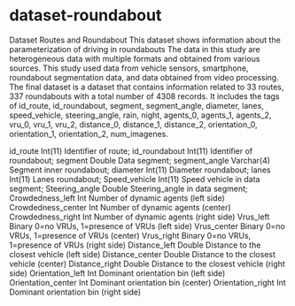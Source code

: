 # dataset-roundabout
Dataset Routes and Roundabout
This dataset shows information about the parameterization of driving in roundabouts
The data in this study are heterogeneous data with multiple formats and obtained from various sources. 
This study used data from vehicle sensors, smartphone, roundabout segmentation data, and data obtained from video processing. 
The final dataset is a dataset that contains information related to 33 routes, 337 roundabouts with a total number of 4308 records. 
It includes the tags of id_route, id_roundabout, segment, segment_angle, diameter, lanes, speed_vehicle, steering_angle, rain, night, agents_0, agents_1, agents_2, vru_0, vru_1, vru_2, distance_0, distance_1, distance_2, orientation_0, orientation_1, orientation_2, num_imagenes.

id_route	         Int(11)	      Identifier of route;
id_roundabout	     Int(11)	      Identifier of roundabout;
segment	           Double	        Data segment;
segment_angle	     Varchar(4)	    Segment inner roundabout;
diameter	         Int(11)	      Diameter roundabout;
lanes	             Int(11)	      Lanes roundabout;
Speed_vehicle	     Int(11)	      Speed vehicle in data segment;
Steering_angle     Double	        Steering_angle in data segment;
Crowdedness_left   Int            Number of dynamic agents (left side)
Crowdedness_center Int            Number of dynamic agents (center)
Crowdedness_right  Int            Number of dynamic agents (right side)
Vrus_left          Binary         0=no VRUs, 1=presence of VRUs (left side)
Vrus_center        Binary         0=no VRUs, 1=presence of VRUs (center)
Vrus_right         Binary         0=no VRUs, 1=presence of VRUs (right side)
Distance_left      Double         Distance to the closest vehicle (left side)
Distance_center    Double         Distance to the closest vehicle (center)
Distance_right     Double         Distance to the closest vehicle (right side)
Orientation_left   Int            Dominant orientation bin (left side)
Orientation_center Int            Dominant orientation bin (center)
Orientation_right  Int            Dominant orientation bin (right side)
		
